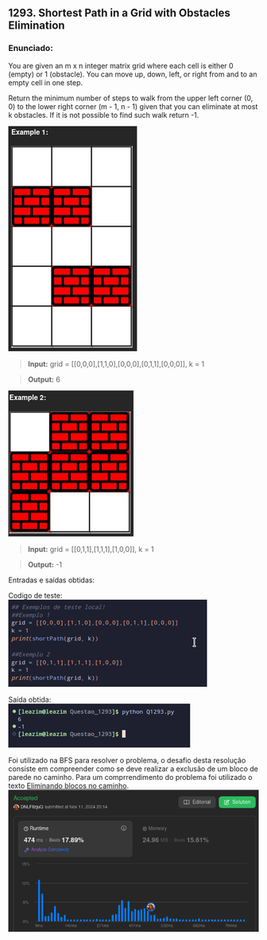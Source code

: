 ## 1293. Shortest Path in a Grid with Obstacles Elimination

### Enunciado:
You are given an m x n integer matrix grid where each cell is either 0 (empty) or 1 (obstacle). You can move up, down, left, or right from and to an empty cell in one step.

Return the minimum number of steps to walk from the upper left corner (0, 0) to the lower right corner (m - 1, n - 1) given that you can eliminate at most k obstacles. If it is not possible to find such walk return -1.

![Exemplo1](https://github.com/projeto-de-algoritmos-2024/Grafos1_LeetCodeExs/blob/master/Questoes/Questao_1293/Ex1.png "Exemplo1")

>**Input:** grid = [[0,0,0],[1,1,0],[0,0,0],[0,1,1],[0,0,0]], k = 1

>**Output:** 6

![Exemplo2](https://github.com/projeto-de-algoritmos-2024/Grafos1_LeetCodeExs/blob/master/Questoes/Questao_1293/Ex2.png "Exemplo2")

>**Input:** grid = [[0,1,1],[1,1,1],[1,0,0]], k = 1

>**Output:** -1

Entradas e saídas obtidas:

Codigo de teste:
<br>
![TestesRodados](https://github.com/projeto-de-algoritmos-2024/Grafos1_LeetCodeExs/blob/master/Questoes/Questao_1293/CodigoTeste.png "TestesRodados")

Saída obtida:
<br>
![SaidasObtidas](https://github.com/projeto-de-algoritmos-2024/Grafos1_LeetCodeExs/blob/master/Questoes/Questao_1293/OutputTeste.png "SaidasObtidas")

Foi utilizado na BFS para resolver o problema, o desafio desta resolução consiste em compreender como se deve realizar a exclusão de um bloco de parede no caminho.
Para um comprrendimento do problema foi utilizado o texto [Eliminando blocos no caminho](https://medium.com/algorithms-digest/shortest-path-in-a-grid-with-obstacles-elimination-ad0c07ed41c2).
<br>
![Submissao](https://github.com/projeto-de-algoritmos-2024/Grafos1_LeetCodeExs/blob/master/Questoes/Questao_1293/Aceita.png "Exercicio Submetido")
